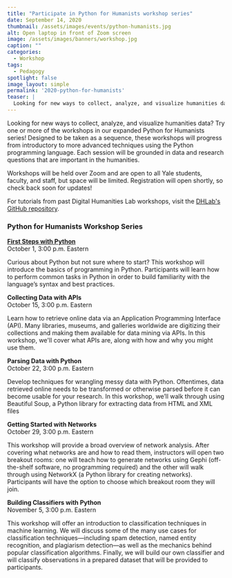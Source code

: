 ```yaml
---
title: "Participate in Python for Humanists workshop series"
date: September 14, 2020
thumbnail: /assets/images/events/python-humanists.jpg
alt: Open laptop in front of Zoom screen
image: /assets/images/banners/workshop.jpg
caption: ""
categories:
  - Workshop
tags:
  - Pedagogy
spotlight: false
image_layout: simple
permalink: '2020-python-for-humanists'
teaser: |
  Looking for new ways to collect, analyze, and visualize humanities data? Try one or more of the workshops in our expanded Python for Humanists series! Designed to be taken as a sequence, these workshops will progress from introductory to more advanced techniques using the Python programming language.
---
```


Looking for new ways to collect, analyze, and visualize humanities data? Try one or more of the workshops in our expanded Python for Humanists series! Designed to be taken as a sequence, these workshops will progress from introductory to more advanced techniques using the Python programming language. Each session will be grounded in data and research questions that are important in the humanities.

Workshops will be held over Zoom and are open to all Yale students, faculty, and staff, but space will be limited. Registration will open shortly, so check back soon for updates!  

For tutorials from past Digital Humanities Lab workshops, visit the <a href='https://github.com/YaleDHLab/lab-workshops' target='_blank'>DHLab's GitHub repository</a>.   


### Python for Humanists Workshop Series

<a href='https://dhlab.yale.edu/events/2020-10-01-python-first-steps.html' target='_blank'>**First Steps with Python**</a>  
October 1, 3:00 p.m. Eastern    

Curious about Python but not sure where to start? This workshop will introduce the basics of programming in Python. Participants will learn how to perform common tasks in Python in order to build familiarity with the language’s syntax and best practices. 

**Collecting Data with APIs**  
October 15, 3:00 p.m. Eastern    

Learn how to retrieve online data via an Application Programming Interface (API).  Many libraries, museums, and galleries worldwide are digitizing their collections and making them available for data mining via APIs. In this workshop, we'll cover what APIs are, along with how and why you might use them. 

**Parsing Data with Python**  
October 22, 3:00 p.m. Eastern    

Develop techniques for wrangling messy data with Python. Oftentimes, data retrieved online needs to be transformed or otherwise parsed before it can become usable for your research. In this workshop, we’ll walk through using Beautiful Soup, a Python library for extracting data from HTML and XML files

**Getting Started with Networks**  
October 29, 3:00 p.m. Eastern    

This workshop will provide a broad overview of network analysis. After covering what networks are and how to read them, instructors will open two breakout rooms: one will teach how to generate networks using Gephi (off-the-shelf software, no programming required) and the other will walk through using NetworkX (a Python library for creating networks). Participants will have the option to choose which breakout room they will join.

**Building Classifiers with Python**  
November 5, 3:00 p.m. Eastern  

This workshop will offer an introduction to classification techniques in machine learning. We will discuss some of the many use cases for classification techniques—including spam detection, named entity recognition, and plagiarism detection—as well as the mechanics behind popular classification algorithms. Finally, we will build our own classifier and will classify observations in a prepared dataset that will be provided to participants.
